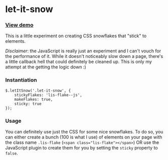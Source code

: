 let-it-snow
===========

### [View demo](http://trevanhetzel.github.io/let-it-snow)

This is a little experiment on creating CSS snowflakes that "stick" to elements.

*Disclaimer*: the JavaScript is really just an experiment and I can't vouch for the performance of it. While it doesn't noticeably slow down a page, there's a little callback hell that could definitely be cleaned up. This is only my attempt at the getting the logic down :)

### Instantiation

```
$.letItSnow('.let-it-snow', {
    stickyFlakes: 'lis-flake--js',
    makeFlakes: true,
    sticky: true
});
```

### Usage

You can definitely use just the CSS for some nice snowflakes. To do so, you can either create a bunch (100 is what I use) of elements on your page with the class name `.lis-flake` (`<span class="lis-flake"></span>`) OR use the JavaScript plugin to create them for you by setting the `sticky` property to `false`.